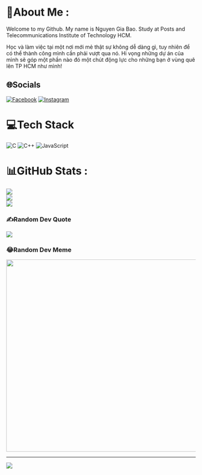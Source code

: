 # 💫About Me :
Welcome to my Github.
My name is Nguyen Gia Bao.
Study at Posts and Telecommunications Institute of Technology HCM.

Học và làm việc tại một nơi mới mẻ thật sự không dễ dàng gì, tuy nhiên
để có thể thành công mình cần phải vượt qua nó. Hi vọng những dự án 
của mình sẽ góp một phần nào đó một chút động lực cho những bạn ở
vùng quê lên TP HCM như mình!




## 🌐Socials
[![Facebook](https://img.shields.io/badge/Facebook-%231877F2.svg?logo=Facebook&logoColor=white)](https://facebook.com/https://www.facebook.com/profile.php?id=100026851790991) [![Instagram](https://img.shields.io/badge/Instagram-%23E4405F.svg?logo=Instagram&logoColor=white)](https://instagram.com/https://www.instagram.com/nguygia_bao/?hl=en) 

# 💻Tech Stack
![C](https://img.shields.io/badge/c-%2300599C.svg?style=for-the-badge&logo=c&logoColor=white) ![C++](https://img.shields.io/badge/c++-%2300599C.svg?style=for-the-badge&logo=c%2B%2B&logoColor=white) ![JavaScript](https://img.shields.io/badge/javascript-%23323330.svg?style=for-the-badge&logo=javascript&logoColor=%23F7DF1E)
# 📊GitHub Stats :
![](https://github-readme-stats.vercel.app/api?username=nguyengiabao223&theme=radical&hide_border=false&include_all_commits=false&count_private=false)<br/>
![](https://github-readme-streak-stats.herokuapp.com/?user=nguyengiabao223&theme=radical&hide_border=false)<br/>
![](https://github-readme-stats.vercel.app/api/top-langs/?username=nguyengiabao223&theme=radical&hide_border=false&include_all_commits=false&count_private=false&layout=compact)

### ✍️Random Dev Quote
![](https://quotes-github-readme.vercel.app/api?type=horizontal&theme=light)

### 😂Random Dev Meme
<img src="https://random-memer.herokuapp.com/" width="512px"/>

---
[![](https://visitcount.itsvg.in/api?id=nguyengiabao223&icon=0&color=0)](https://visitcount.itsvg.in)
